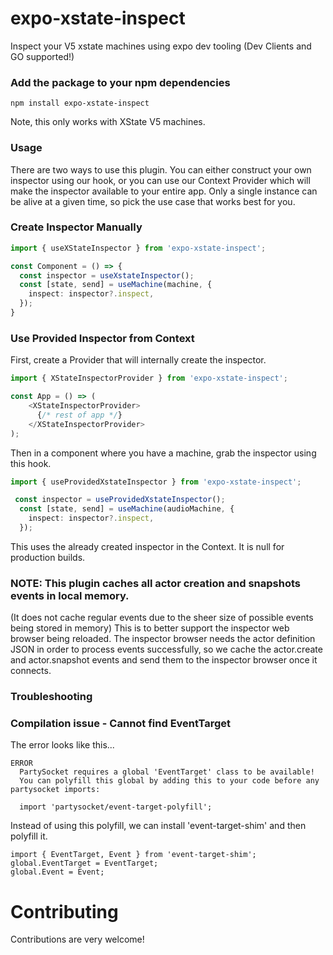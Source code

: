 # expo-xstate-inspect

Inspect your V5 xstate machines using expo dev tooling (Dev Clients and GO supported!)


### Add the package to your npm dependencies

```
npm install expo-xstate-inspect
```

Note, this only works with XState V5 machines.

### Usage
There are two ways to use this plugin. You can either construct your own inspector using our hook, or you can use our Context Provider which will make the inspector available to your entire app. Only a single instance can be alive at a given time, so pick the use case that works best for you. 

### Create Inspector Manually
```typescript
import { useXStateInspector } from 'expo-xstate-inspect';

const Component = () => {
  const inspector = useXstateInspector();
  const [state, send] = useMachine(machine, {
    inspect: inspector?.inspect,
  });
}

```

### Use Provided Inspector from Context

First, create a Provider that will internally create the inspector.
```typescript
import { XStateInspectorProvider } from 'expo-xstate-inspect';

const App = () => (
    <XStateInspectorProvider>
      {/* rest of app */}
    </XStateInspectorProvider>
);
```
Then in a component where you have a machine, grab the inspector using this hook.

```typescript
import { useProvidedXstateInspector } from 'expo-xstate-inspect';

 const inspector = useProvidedXstateInspector();
  const [state, send] = useMachine(audioMachine, {
    inspect: inspector?.inspect,
  });
```
This uses the already created inspector in the Context. It is null for production builds. 


### NOTE: This plugin caches all actor creation and snapshots events in local memory.
(It does not cache regular events due to the sheer size of possible events being stored in memory)
This is to better support the inspector web browser being reloaded. The inspector browser needs the actor definition JSON in order to process events successfully, so we cache the actor.create and actor.snapshot events and send them to the inspector browser once it connects. 


### Troubleshooting

### Compilation issue - Cannot find EventTarget

The error looks like this...
```
ERROR  
  PartySocket requires a global 'EventTarget' class to be available!
  You can polyfill this global by adding this to your code before any partysocket imports: 
  
  import 'partysocket/event-target-polyfill';
```

Instead of using this polyfill, we can install  'event-target-shim' and then polyfill it.
```
import { EventTarget, Event } from 'event-target-shim';
global.EventTarget = EventTarget;
global.Event = Event;

```


# Contributing

Contributions are very welcome!
